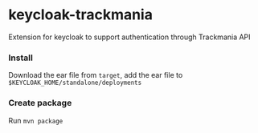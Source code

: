 # keycloak-trackmania
Extension for keycloak to support authentication through Trackmania API

### Install
Download the ear file from `target`, add the ear file to `$KEYCLOAK_HOME/standalone/deployments`

### Create package
Run `mvn package`